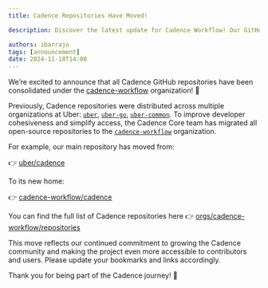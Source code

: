 ```yaml
---
title: Cadence Repositories Have Moved!

description: Discover the latest update for Cadence Workflow! Our GitHub repositories have moved to the new cadence-workflow organization. Learn more about the migration, including updated links and how this change supports the growing Cadence community

authors: ibarrajo
tags: [announcement]
date: 2024-11-18T14:00
---
```


We’re excited to announce that all Cadence GitHub repositories have been consolidated under the [cadence-workflow](https://github.com/cadence-workflow) organization! 🎉

Previously, Cadence repositories were distributed across multiple organizations at Uber: [`uber`](https://github.com/uber), [`uber-go`](https://github.com/uber-go), [`uber-common`](https://github.com/uber-common). To improve developer cohesiveness and simplify access, the Cadence Core team has migrated all open-source repositories to the [`cadence-workflow`](https://github.com/cadence-workflow) organization.

For example, our main repository has moved from:

👉 [uber/cadence](https://github.com/cadence-workflow/cadence)

To its new home:

👉 [cadence-workflow/cadence](https://github.com/cadence-workflow/cadence)

You can find the full list of Cadence repositories here 👉 [orgs/cadence-workflow/repositories](https://github.com/orgs/cadence-workflow/repositories)

<!-- truncate -->

This move reflects our continued commitment to growing the Cadence community and making the project even more accessible to contributors and users. Please update your bookmarks and links accordingly.

Thank you for being part of the Cadence journey! 🚀
